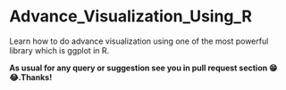 # Advance_Visualization_Using_R

Learn how to do advance visualization using one of the most powerful library which is ggplot in R.

**As usual for any query or suggestion see you in pull request section 😁😂.Thanks!**
